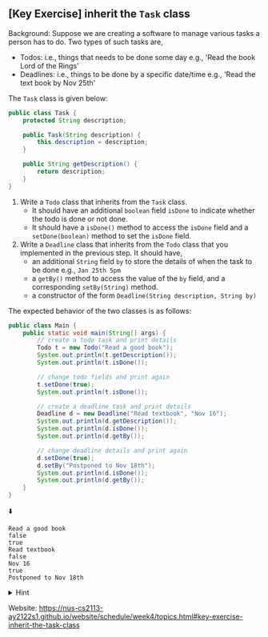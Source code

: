 ## \[Key Exercise\] inherit the `Task` class

Background: Suppose we are creating a software to manage various tasks a person has to do. Two types of such tasks are,

- Todos: i.e., things that needs to be done some day e.g., 'Read the book Lord of the Rings'
- Deadlines: i.e., things to be done by a specific date/time e.g., 'Read the text book by Nov 25th'

The `Task` class is given below:

```java
public class Task {
    protected String description;

    public Task(String description) {
        this.description = description;
    }

    public String getDescription() {
        return description;
    }
}
```

1. Write a `Todo` class that inherits from the `Task` class.
    - It should have an additional `boolean` field `isDone` to indicate whether the todo is done or not done.
    - It should have a `isDone()` method to access the `isDone` field and a `setDone(boolean)` method to set the `isDone` field.
2. Write a `Deadline` class that inherits from the `Todo` class that you implemented in the previous step. It should have,
    - an additional `String` field `by` to store the details of when the task to be done e.g., `Jan 25th 5pm`
    - a `getBy()` method to access the value of the `by` field, and a corresponding `setBy(String)` method.
    - a constructor of the form `Deadline(String description, String by)`

The expected behavior of the two classes is as follows:

```java
public class Main {
    public static void main(String[] args) {
        // create a todo task and print details
        Todo t = new Todo("Read a good book");
        System.out.println(t.getDescription());
        System.out.println(t.isDone());

        // change todo fields and print again
        t.setDone(true);
        System.out.println(t.isDone());

        // create a deadline task and print details
        Deadline d = new Deadline("Read textbook", "Nov 16");
        System.out.println(d.getDescription());
        System.out.println(d.isDone());
        System.out.println(d.getBy());

        // change deadline details and print again
        d.setDone(true);
        d.setBy("Postponed to Nov 18th");
        System.out.println(d.isDone());
        System.out.println(d.getBy());
    }
}
```

⬇️

```console
Read a good book
false
true
Read textbook
false
Nov 16
true
Postponed to Nov 18th
```

<details>
  <summary>Hint</summary>

  `Todo` class is given below. You can follow a similar approach for the `Deadline` class.

  ```java
  public class Todo extends Task {
      protected boolean isDone;

      public Todo(String description) {
          super(description);
          isDone = false;
      }
  }
  ```
</details>

Website: https://nus-cs2113-ay2122s1.github.io/website/schedule/week4/topics.html#key-exercise-inherit-the-task-class
